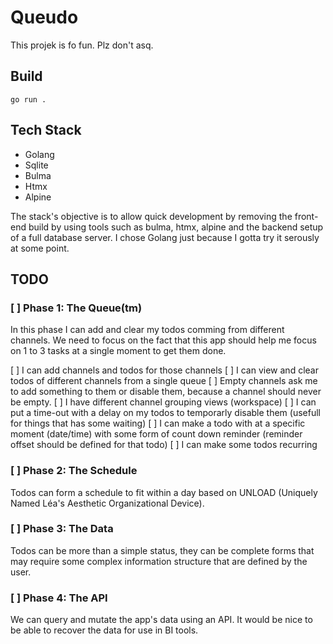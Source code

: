# Queudo
This projek is fo fun. Plz don't asq.

## Build
`go run .`

## Tech Stack
  - Golang
  - Sqlite
  - Bulma
  - Htmx
  - Alpine

The stack's objective is to allow quick development by removing the front-end build by using tools such as bulma, htmx, alpine and the backend setup of a full database server. I chose Golang just because I gotta try it serously at some point.

## TODO
### [ ] Phase 1: The Queue(tm)
In this phase I can add and clear my todos comming from different channels. We need to focus on the fact that this app should help me focus on 1 to 3 tasks at a single moment to get them done.

[ ] I can add channels and todos for those channels
[ ] I can view and clear todos of different channels from a single queue
[ ] Empty channels ask me to add something to them or disable them, because a channel should never be empty.
[ ] I have different channel grouping views (workspace)
[ ] I can put a time-out with a delay on my todos to temporarly disable them (usefull for things that has some waiting)
[ ] I can make a todo with at a specific moment (date/time) with some form of count down reminder (reminder offset should be defined for that todo)
[ ] I can make some todos recurring

### [ ] Phase 2: The Schedule
Todos can form a schedule to fit within a day based on UNLOAD (Uniquely Named Léa's Aesthetic Organizational Device).

### [ ] Phase 3: The Data
Todos can be more than a simple status, they can be complete forms that may require some complex information structure that are defined by the user.

### [ ] Phase 4: The API
We can query and mutate the app's data using an API.
It would be nice to be able to recover the data for use in BI tools.
